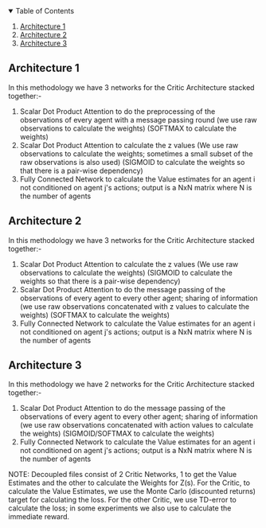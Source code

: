 <!-- TABLE OF CONTENTS -->
<details open="open">
  <summary>Table of Contents</summary>
  <ol>
    <li>
      <a href="#arch1">Architecture 1</a>
    </li>
    <li>
      <a href="#arch2">Architecture 2</a>
    </li>
    <li>
      <a href="#arch3">Architecture 3</a>
    </li>
  </ol>
</details>



<!-- ARCHITECTURE 1 -->
## Architecture 1

In this methodology we have 3 networks for the Critic Architecture stacked together:-
1) Scalar Dot Product Attention to do the preprocessing of the observations of every agent with a message passing round (we use raw observations to calculate the weights) (SOFTMAX to calculate the weights)
2) Scalar Dot Product Attention to calculate the z values (We use raw observations to calculate the weights; sometimes a small subset of the raw observations is also used) (SIGMOID to calculate the weights so that there is a pair-wise dependency)
3) Fully Connected Network to calculate the Value estimates for an agent i not conditioned on agent j's actions; output is a NxN matrix where N is the number of agents

<!-- ARCHITECTURE 2 -->
## Architecture 2

In this methodology we have 3 networks for the Critic Architecture stacked together:-
1) Scalar Dot Product Attention to calculate the z values (We use raw observations to calculate the weights) (SIGMOID to calculate the weights so that there is a pair-wise dependency)
2) Scalar Dot Product Attention to do the message passing of the observations of every agent to every other agent; sharing of information (we use raw observations concatenated with z values to calculate the weights) (SOFTMAX to calculate the weights)
3) Fully Connected Network to calculate the Value estimates for an agent i not conditioned on agent j's actions; output is a NxN matrix where N is the number of agents


<!-- ARCHITECTURE 3 -->
## Architecture 3

In this methodology we have 2 networks for the Critic Architecture stacked together:-
1) Scalar Dot Product Attention to do the message passing of the observations of every agent to every other agent; sharing of information (we use raw observations concatenated with action values to calculate the weights) (SIGMOID/SOFTMAX to calculate the weights)
2) Fully Connected Network to calculate the Value estimates for an agent i not conditioned on agent j's actions; output is a NxN matrix where N is the number of agents


NOTE: Decoupled files consist of 2 Critic Networks, 1 to get the Value Estimates and the other to calculate the Weights for Z(s). For the Critic, to calculate the Value Estimates, we use the Monte Carlo (discounted returns) target for calculating the loss. For the other Critic, we use TD-error to calculate the loss; in some experiments we also use to calculate the immediate reward.